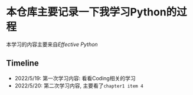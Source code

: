 # 本仓库主要记录一下我学习Python的过程

本学习的内容主要来自*Effective Python*

## Timeline

- 2022/5/19: 第一次学习内容: 看看Coding相关的学习
- 2022/5/20: 第二次学习内容, 主要看了`chapter1 item 4`
